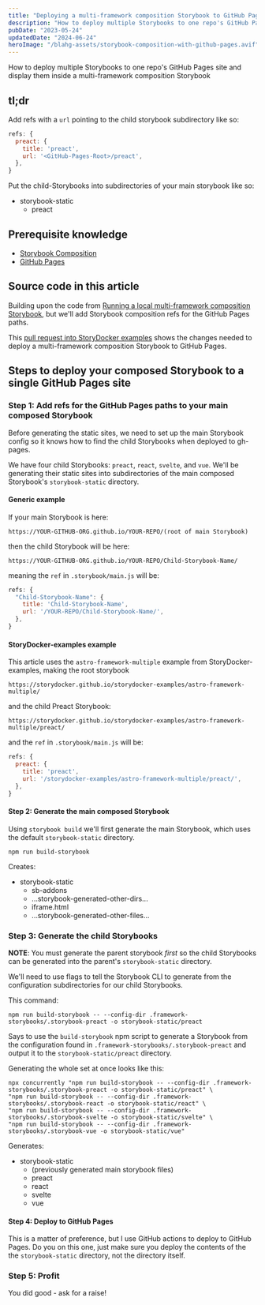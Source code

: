 ```yaml
---
title: "Deploying a multi-framework composition Storybook to GitHub Pages"
description: "How to deploy multiple Storybooks to one repo's GitHub Pages site and use them in a multi-framework composition Storybook"
pubDate: "2023-05-24"
updatedDate: "2024-06-24"
heroImage: "/blahg-assets/storybook-composition-with-github-pages.avif"
---
```


How to deploy multiple Storybooks to one repo's GitHub Pages site and display them inside a multi-framework composition Storybook

## tl;dr

Add refs with a `url` pointing to the child storybook subdirectory like so:

```javascript
refs: {
  preact: {
    title: 'preact',
    url: '<GitHub-Pages-Root>/preact',
  },
}
```

Put the child-Storybooks into subdirectories of your main storybook like so:

<ul class="directories">
  <li class="folder-open">storybook-static
    <ul>
      <li class="folder">preact</li>
    </ul>
  </li>
</ul>


## Prerequisite knowledge

- [Storybook Composition](https://storybook.js.org/docs/react/sharing/storybook-composition)
- [GitHub Pages](https://pages.github.com/)

## Source code in this article

Building upon the code from [Running a local multi-framework composition Storybook](/blahg/multi-framework-composition-storybook-local), but we'll add Storybook composition refs for the GitHub Pages paths.

This [pull request into StoryDocker examples](https://github.com/storydocker/storydocker-examples/pull/3) shows the changes needed to deploy a multi-framework composition Storybook to GitHub Pages.


## Steps to deploy your composed Storybook to a single GitHub Pages site


### Step 1: Add refs for the GitHub Pages paths to your main composed Storybook

Before generating the static sites, we need to set up the main Storybook config so it knows how to find the child Storybooks when deployed to gh-pages.

We have four child Storybooks: `preact`, `react`, `svelte`, and `vue`. We'll be generating their static sites into subdirectories of the main composed Storybook's `storybook-static` directory. 

#### Generic example 

If your main Storybook is here:

`https://YOUR-GITHUB-ORG.github.io/YOUR-REPO/(root of main Storybook)`

then the child Storybook will be here:

`https://YOUR-GITHUB-ORG.github.io/YOUR-REPO/Child-Storybook-Name/`

meaning the `ref` in `.storybook/main.js` will be:

```javascript
refs: {
  "Child-Storybook-Name": {
    title: 'Child-Storybook-Name',
    url: '/YOUR-REPO/Child-Storybook-Name/',
  },
}
```

#### StoryDocker-examples example

This article uses the `astro-framework-multiple` example from StoryDocker-examples, making the root storybook

`https://storydocker.github.io/storydocker-examples/astro-framework-multiple/`

and the child Preact Storybook:

`https://storydocker.github.io/storydocker-examples/astro-framework-multiple/preact/`

and the `ref` in `.storybook/main.js` will be:

```javascript
refs: {
  preact: {
    title: 'preact',
    url: '/storydocker-examples/astro-framework-multiple/preact/',
  },
}
```

#### Step 2: Generate the main composed Storybook

Using `storybook build` we'll first generate the main Storybook, which uses the default `storybook-static` directory. 

`npm run build-storybook`

Creates:

<ul class="directories">
  <li class="folder-open">storybook-static
    <ul>
      <li class="folder">sb-addons</li>
      <li class="folder">...storybook-generated-other-dirs...</li>
      <li class="file">iframe.html</li>
      <li class="file">...storybook-generated-other-files...</li>
    </ul>
  </li>
</ul>

### Step 3: Generate the child Storybooks

**NOTE**: You must generate the parent storybook _first_ so the child Storybooks can be generated into the parent's `storybook-static` directory.

We'll need to use flags to tell the Storybook CLI to generate from the configuration subdirectories for our child Storybooks.

This command:

`npm run build-storybook -- --config-dir .framework-storybooks/.storybook-preact -o storybook-static/preact`

Says to use the `build-storybook` npm script to generate a Storybook from the configuration found in `.framework-storybooks/.storybook-preact` and output it to the `storybook-static/preact` directory.

Generating the whole set at once looks like this:

```
npx concurrently "npm run build-storybook -- --config-dir .framework-storybooks/.storybook-preact -o storybook-static/preact" \
"npm run build-storybook -- --config-dir .framework-storybooks/.storybook-react -o storybook-static/react" \
"npm run build-storybook -- --config-dir .framework-storybooks/.storybook-svelte -o storybook-static/svelte" \
"npm run build-storybook -- --config-dir .framework-storybooks/.storybook-vue -o storybook-static/vue"
```

Generates:

<ul class="directories">
  <li class="folder-open">storybook-static
    <ul>
      <li>(previously generated main storybook files)</li>
      <li class="folder">preact</li>
      <li class="folder">react</li>
      <li class="folder">svelte</li>
      <li class="folder">vue</li>
    </ul>
  </li>
</ul>

#### Step 4: Deploy to GitHub Pages

This is a matter of preference, but I use GitHub actions to deploy to GitHub Pages. Do you on this one, just make sure you deploy the contents of the the `storybook-static` directory, not the directory itself.

### Step 5: Profit

You did good - ask for a raise!
